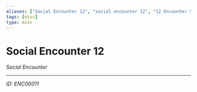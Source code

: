 ```yaml
---
aliases: ["Social Encounter 12", "social encounter 12", "12 Encounter Social"]
tags: [misc]
type: misc
---
```


# Social Encounter 12

*Social Encounter*

---
*ID: ENC00011*